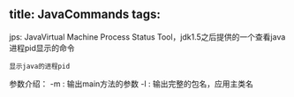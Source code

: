 title: JavaCommands
tags:
---
jps: JavaVirtual Machine Process Status Tool，jdk1.5之后提供的一个查看java进程pid显示的命令

	显示java的进程pid

参数介绍：
	-m : 输出main方法的参数
	-l : 输出完整的包名，应用主类名
